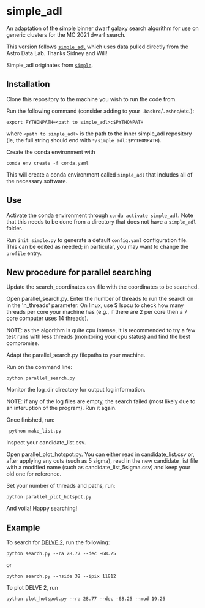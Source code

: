 # simple_adl
An adaptation of the simple binner dwarf galaxy search algorithm for use on generic clusters for the MC 2021 dwarf search. 

This version follows [`simple_adl`](https://github.com/sidneymau/simple_adl) which uses data pulled directly from the Astro Data Lab. Thanks Sidney and Will!

Simple_adl originates from [`simple`](https://github.com/DarkEnergySurvey/simple).

## Installation

Clone this repository to the machine you wish to run the code from.

Run the following command (consider adding to your `.bashrc`/`.zshrc`/etc.):
```
export PYTHONPATH=<path to simple_adl>:$PYTHONPATH
```
where `<path to simple_adl>` is the path to the inner simple_adl repository (ie, the full string should end with `*/simple_adl:$PYTHONPATH`).

Create the conda environment with
```
conda env create -f conda.yaml
```
This will create a conda environment called `simple_adl` that includes all of the necessary software.

## Use

Activate the conda environment through `conda activate simple_adl`. Note that this needs to be done from a directory that does not have a `simple_adl` folder.

Run `init_simple.py` to generate a default `config.yaml` configuration file.
This can be edited as needed; in particular, you may want to change the `profile` entry.

## New procedure for parallel searching

Update the search_coordinates.csv file with the coordinates to be searched. 

Open parallel_search.py. Enter the number of threads to run the search on in the 'n_threads' parameter. On linux, use $ lspcu to check how many threads per core your machine has (e.g., if there are 2 per core then a 7 core computer uses 14 threads). 

NOTE: as the algorithm is quite cpu intense, it is recommended to try a few test runs with less threads (monitoring your cpu status) and find
the best compromise.

Adapt the parallel_search.py filepaths to your machine.

Run on the command line:
```
python parallel_search.py 
```
Monitor the log_dir directory for output log information. 

NOTE: if any of the log files are empty, the search failed (most likely due to an interuption of the program). Run it again.

Once finished, run:
```
 python make_list.py
```
Inspect your candidate_list.csv.

Open parallel_plot_hotspot.py. You can either read in candidate_list.csv or, after
applying any cuts (such as 5 sigma), read in the new candidate_list file with a 
modified name (such as candidate_list_5sigma.csv) and keep your old one for reference. 

Set your number of threads and paths, run:
```
python parallel_plot_hotspot.py
```

And voila! Happy searching! 

## Example

To search for [DELVE 2](https://arxiv.org/abs/2009.08550), run the following:
```
python search.py --ra 28.77 --dec -68.25 
```
or
```
python search.py --nside 32 --ipix 11812
```

To plot DELVE 2, run
```
python plot_hotspot.py --ra 28.77 --dec -68.25 --mod 19.26
```
